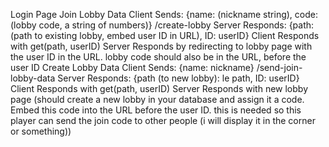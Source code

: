 
Login Page
    Join Lobby Data
        Client Sends: {name: (nickname string), code: (lobby code, a string of numbers)} /create-lobby
        Server Responds: {path: (path to existing lobby, embed user ID in URL), ID: userID} 
        Client Responds with get(path, userID)
        Server Responds by redirecting to lobby page with the user ID in the URL. lobby code should also be in the URL, before the user ID
    Create Lobby Data
        Client Sends: {name: nickname} /send-join-lobby-data
        Server Responds: {path (to new lobby): le path, ID: userID}
        Client Responds with get(path, userID)
        Server Responds with new lobby page (should create a new lobby in your database and assign it a code. Embed this code into the URL before the user ID. this is needed so this player can send the join code to other people (i will display it in the corner or something))
        